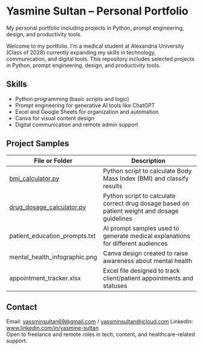 # Yasmine Sultan – Personal Portfolio
My personal portfolio including projects in Python, prompt engineering, design, and productivity tools.

Welcome to my portfolio. I’m a medical student at Alexandria University (Class of 2028) currently expanding my skills in technology, communication, and digital tools. This repository includes selected projects in Python, prompt engineering, design, and productivity tools.

## Skills

- Python programming (basic scripts and logic)
- Prompt engineering for generative AI tools like ChatGPT
- Excel and Google Sheets for organization and automation
- Canva for visual content design
- Digital communication and remote admin support

## Project Samples

| File or Folder                                         | Description                                                                                  |
|--------------------------------------------------------|----------------------------------------------------------------------------------------------|
| [bmi_calculator.py](bmi_calculator.py)                 | Python script to calculate Body Mass Index (BMI) and classify results                        |
| [drug_dosage_calculator.py](drug_dosage_calculator.py) | Python script to calculate correct drug dosage based on patient weight and dosage guidelines |
| patient_education_prompts.txt                          | AI prompt samples used to generate medical explanations for different audiences              |
| mental_health_infographic.png                          | Canva design created to raise awareness about mental health                                  |
| appointment_tracker.xlsx                               | Excel file designed to track client/patient appointments and statuses                        |

## Contact

Email: yassminsultan69@gmail.com / yassminsultan@icloud.com
LinkedIn: www.linkedin.com/in/yasmine-sultan  
Open to freelance and remote roles in tech, content, and healthcare-related support.
